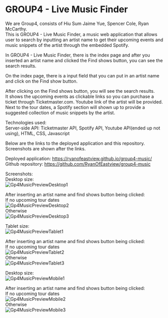 # GROUP4 - Live Music Finder	

We are Group4, consists of Hiu Sum Jaime Yue, Spencer Cole, Ryan McCarthy.		          
This is GROUP4 - Live Music Finder, a music web application that allows
 user to search by inputting an artist name to get their upcoming events and music snippets of the artist through 
the embedded Spotify.    	

In GROUP4 - Live Music Finder, there is the index page and after you inserted an artist name and clicked the Find shows button, you can see the search results.           
          
On the index page, there is a input field that you can put in an artist name and click on the Find show button.          
          
After clicking on the Find shows button, you will see the search results.  
It shows the upcoming events as clickable links so you can purchase a ticket through Ticketmaster.com. 
Youtube link of the artist will be provided. Next to the tour dates, a Spotify section will shown up to provide 
a suggested collection of music snippets by the artist. 

Technologies used:     
Server-side API: Ticketmaster API, Spotify API, Youtube API(ended up not using), HTML, CSS, Javascript     
     
Below are the links to the deployed application and this repository. Screenshots are shown after the links.

Deployed application: https://ryanofeastview.github.io/group4-music/      
Github repository: https://github.com/RyanOfEastview/group4-music	  

Screenshots:     
Desktop size: 	      
![Gp4MusicPreviewDesktop1](https://github.com/RyanOfEastview/group4-music/blob/main/screenshots/Gp4MusicPreviewDesktop1.jpg "Gp4MusicPreviewDesktop1")           

After inserting an artist name and find shows button being clicked:     
If no upcoming tour dates     
![Gp4MusicPreviewDesktop2](https://github.com/RyanOfEastview/group4-music/blob/main/screenshots/Gp4MusicPreviewDesktop2.jpg "Gp4MusicPreviewDesktop2")            
Otherwise            
![Gp4MusicPreviewDesktop3](https://github.com/RyanOfEastview/group4-music/blob/main/screenshots/Gp4MusicPreviewDesktop3.jpg "Gp4MusicPreviewDesktop3")          

Tablet size: 	      
![Gp4MusicPreviewTablet1](https://github.com/RyanOfEastview/group4-music/blob/main/screenshots/Gp4MusicPreviewTablet1.jpg "Gp4MusicPreviewTablet1")           

After inserting an artist name and find shows button being clicked:     
If no upcoming tour dates     
![Gp4MusicPreviewTablet2](https://github.com/RyanOfEastview/group4-music/blob/main/screenshots/Gp4MusicPreviewTablet2.jpg "Gp4MusicPreviewTablet2")            
Otherwise            
![Gp4MusicPreviewTablet3](https://github.com/RyanOfEastview/group4-music/blob/main/screenshots/Gp4MusicPreviewTablet3.jpg "Gp4MusicPreviewTablet3")          

Desktop size: 	      
![Gp4MusicPreviewMobile1](https://github.com/RyanOfEastview/group4-music/blob/main/screenshots/Gp4MusicPreviewMobile1.jpg "Gp4MusicPreviewMobile1")           

After inserting an artist name and find shows button being clicked:     
If no upcoming tour dates     
![Gp4MusicPreviewMobile2](https://github.com/RyanOfEastview/group4-music/blob/main/screenshots/Gp4MusicPreviewTablet2.jpg "Gp4MusicPreviewMobile2")            
Otherwise            
![Gp4MusicPreviewMobile3](https://github.com/RyanOfEastview/group4-music/blob/main/screenshots/Gp4MusicPreviewTablet3.jpg "Gp4MusicPreviewMobile3")          

